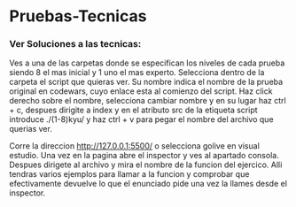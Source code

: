 # Pruebas-Tecnicas

### Ver Soluciones a las tecnicas:

Ves a una de las carpetas donde se especifican los niveles de cada prueba siendo 8 el mas inicial y 1 uno el mas experto. Selecciona dentro de la carpeta el script que quieras ver. Su nombre indica el nombre de la prueba original en codewars, cuyo enlace esta al comienzo del script. Haz click derecho sobre el nombre, selecciona cambiar nombre y en su lugar haz ctrl + c, despues dirigite a index y en el atributo src de la etiqueta script introduce ./(1-8)kyu/ y haz ctrl + v para pegar el nombre del archivo que querias ver.

Corre la direccion http://127.0.0.1:5500/ o selecciona golive en visual estudio. Una vez en la pagina abre el inspector y ves al apartado consola. Despues dirigete al archivo y mira el nombre de la funcion del ejercico. Alli tendras varios ejemplos para llamar a la funcion y comprobar que efectivamente devuelve lo que el enunciado pide una vez la llames desde el inspector.

